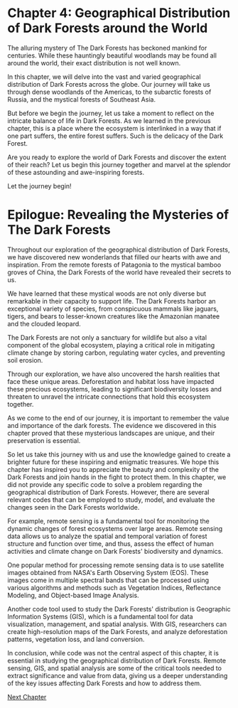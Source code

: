 # Chapter 4: Geographical Distribution of Dark Forests around the World

The alluring mystery of The Dark Forests has beckoned mankind for centuries. While these hauntingly beautiful woodlands may be found all around the world, their exact distribution is not well known.

In this chapter, we will delve into the vast and varied geographical distribution of Dark Forests across the globe. Our journey will take us through dense woodlands of the Americas, to the subarctic forests of Russia, and the mystical forests of Southeast Asia.

But before we begin the journey, let us take a moment to reflect on the intricate balance of life in Dark Forests. As we learned in the previous chapter, this is a place where the ecosystem is interlinked in a way that if one part suffers, the entire forest suffers. Such is the delicacy of the Dark Forest.

Are you ready to explore the world of Dark Forests and discover the extent of their reach? Let us begin this journey together and marvel at the splendor of these astounding and awe-inspiring forests.

Let the journey begin!
# Epilogue: Revealing the Mysteries of The Dark Forests

Throughout our exploration of the geographical distribution of Dark Forests, we have discovered new wonderlands that filled our hearts with awe and inspiration. From the remote forests of Patagonia to the mystical bamboo groves of China, the Dark Forests of the world have revealed their secrets to us.

We have learned that these mystical woods are not only diverse but remarkable in their capacity to support life. The Dark Forests harbor an exceptional variety of species, from conspicuous mammals like jaguars, tigers, and bears to lesser-known creatures like the Amazonian manatee and the clouded leopard.

The Dark Forests are not only a sanctuary for wildlife but also a vital component of the global ecosystem, playing a critical role in mitigating climate change by storing carbon, regulating water cycles, and preventing soil erosion.

Through our exploration, we have also uncovered the harsh realities that face these unique areas. Deforestation and habitat loss have impacted these precious ecosystems, leading to significant biodiversity losses and threaten to unravel the intricate connections that hold this ecosystem together.

As we come to the end of our journey, it is important to remember the value and importance of the dark forests. The evidence we discovered in this chapter proved that these mysterious landscapes are unique, and their preservation is essential.

So let us take this journey with us and use the knowledge gained to create a brighter future for these inspiring and enigmatic treasures. We hope this chapter has inspired you to appreciate the beauty and complexity of the Dark Forests and join hands in the fight to protect them.
In this chapter, we did not provide any specific code to solve a problem regarding the geographical distribution of Dark Forests. However, there are several relevant codes that can be employed to study, model, and evaluate the changes seen in the Dark Forests worldwide. 

For example, remote sensing is a fundamental tool for monitoring the dynamic changes of forest ecosystems over large areas. Remote sensing data allows us to analyze the spatial and temporal variation of forest structure and function over time, and thus, assess the effect of human activities and climate change on Dark Forests' biodiversity and dynamics.

One popular method for processing remote sensing data is to use satellite images obtained from NASA's Earth Observing System (EOS). These images come in multiple spectral bands that can be processed using various algorithms and methods such as Vegetation Indices, Reflectance Modeling, and Object-based Image Analysis.

Another code tool used to study the Dark Forests' distribution is Geographic Information Systems (GIS), which is a fundamental tool for data visualization, management, and spatial analysis. With GIS, researchers can create high-resolution maps of the Dark Forests, and analyze deforestation patterns, vegetation loss, and land conversion.

In conclusion, while code was not the central aspect of this chapter, it is essential in studying the geographical distribution of Dark Forests. Remote sensing, GIS, and spatial analysis are some of the critical tools needed to extract significance and value from data, giving us a deeper understanding of the key issues affecting Dark Forests and how to address them.


[Next Chapter](05_Chapter05.md)